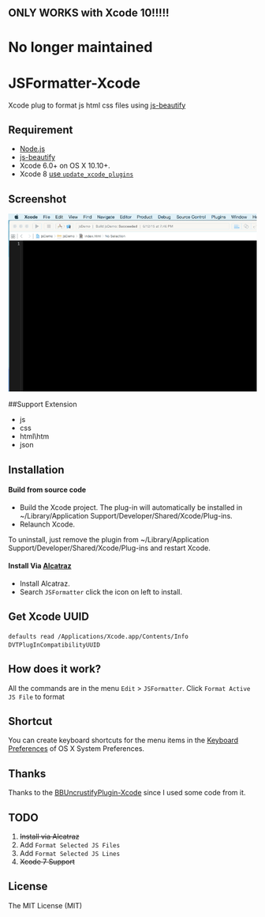 ONLY WORKS with Xcode 10!!!!!
-----------------------------------------------------------

# No longer maintained

# JSFormatter-Xcode
Xcode plug to format js html css files using [js-beautify](https://github.com/beautify-web/js-beautify)

## Requirement
* [Node.js](https://nodejs.org/)
* [js-beautify](https://github.com/beautify-web/js-beautify)
* Xcode 6.0+ on OS X 10.10+.
* Xcode 8 [use `update_xcode_plugins`](https://github.com/inket/update_xcode_plugins)

## Screenshot
![image](https://raw.githubusercontent.com/bumaociyuan/JSFormatter-Xcode/master/screenshot.gif)

##Support Extension
* js
* css
* html\htm
* json

## Installation

#### Build from source code 

* Build the Xcode project. The plug-in will automatically be installed in ~/Library/Application Support/Developer/Shared/Xcode/Plug-ins.
* Relaunch Xcode.

To uninstall, just remove the plugin from ~/Library/Application Support/Developer/Shared/Xcode/Plug-ins and restart Xcode.

#### Install Via [Alcatraz](http://alcatraz.io/)

* Install Alcatraz.
* Search `JSFormatter` click the icon on left to install.

## Get Xcode UUID
`defaults read /Applications/Xcode.app/Contents/Info DVTPlugInCompatibilityUUID`

## How does it work?
All the commands are in the menu `Edit` > `JSFormatter`.
Click `Format Active JS File` to format 

## Shortcut
You can create keyboard shortcuts for the menu items in the [Keyboard Preferences](http://support.apple.com/kb/ph3957) of OS X System Preferences.

## Thanks
Thanks to the [BBUncrustifyPlugin-Xcode](https://github.com/benoitsan/BBUncrustifyPlugin-Xcode) since I used some code from it.

## TODO

1. ~~Install via Alcatraz~~
2. Add `Format Selected JS Files`
3. Add `Format Selected JS Lines`
4. ~~Xcode 7 Support~~

## License
The MIT License (MIT)
